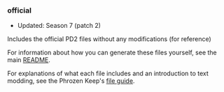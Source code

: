 ### official

* Updated: Season 7 (patch 2)

Includes the official PD2 files without any modifications (for reference)

For information about how you can generate these files yourself, see the main [README](https://github.com/BetweenWalls/PD2-Singleplayer#modification).

For explanations of what each file includes and an introduction to text modding, see the Phrozen Keep's [file guide](https://d2mods.info/forum/viewtopic.php?f=4&t=34455).
